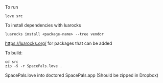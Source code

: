 To run

`love src`

To install dependencies with luarocks

`luarocks install <package-name> --tree vendor`

https://luarocks.org/ for packages that can be added

To build:

```
cd src
zip -9 -r SpacePals.love .
```

SpacePals.love into doctored SpacePals.app (Should be zipped in Dropbox)
